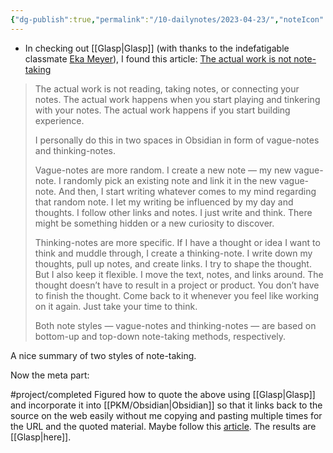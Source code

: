 ```yaml
---
{"dg-publish":true,"permalink":"/10-dailynotes/2023-04-23/","noteIcon":"2","created":"","updated":""}
---
```


- In checking out [[Glasp\|Glasp]] (with thanks to the indefatigable classmate [Eka Meyer](https://www.linkedin.com/in/eka-meyer-744b1725/)), I found this article: [The actual work is not note-taking](https://kmltkc.medium.com/the-actual-work-is-not-taking-notes-obsidian-22030d172f91) 

> The actual work is not reading, taking notes, or connecting your notes. The actual work happens when you start playing and tinkering with your notes. The actual work happens if you start building experience.
> 
> I personally do this in two spaces in Obsidian in form of vague-notes and thinking-notes. 
> 
> Vague-notes are more random. I create a new note — my new vague-note. I randomly pick an existing note and link it in the new vague-note. And then, I start writing whatever comes to my mind regarding that random note. I let my writing be influenced by my day and thoughts. I follow other links and notes. I just write and think. There might be something hidden or a new curiosity to discover.
> 
> Thinking-notes are more specific. If I have a thought or idea I want to think and muddle through, I create a thinking-note. I write down my thoughts, pull up notes, and create links. I try to shape the thought. But I also keep it flexible. I move the text, notes, and links around. The thought doesn’t have to result in a project or product. You don’t have to finish the thought. Come back to it whenever you feel like working on it again. Just take your time to think.
> 
> Both note styles — vague-notes and thinking-notes — are based on bottom-up and top-down note-taking methods, respectively.

A nice summary of two styles of note-taking. 

Now the meta part:

#project/completed  Figured how to quote the above using [[Glasp\|Glasp]] and incorporate it into [[PKM/Obsidian\|Obsidian]] so that it links back to the source on the web easily without me copying and pasting multiple times for the URL and the quoted material. Maybe follow this [article](https://forum.obsidian.md/t/copy-and-paste-all-sentences-i-want-in-a-web-article-at-once-on-obsidian/30022). The results are [[Glasp\|here]].


